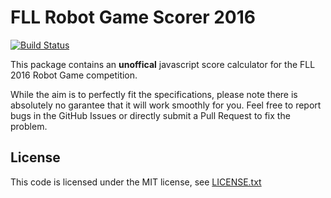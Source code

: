 # FLL Robot Game Scorer 2016

[![Build Status](https://travis-ci.org/robots-ju/fll-robotgame-scorer-2016.svg)](https://travis-ci.org/robots-ju/fll-robotgame-scorer-2016)

This package contains an **unoffical** javascript score calculator for the FLL 2016 Robot Game competition.

While the aim is to perfectly fit the specifications, please note there is absolutely no garantee that it will work smoothly for you.
Feel free to report bugs in the GitHub Issues or directly submit a Pull Request to fix the problem.

## License

This code is licensed under the MIT license, see [LICENSE.txt](LICENSE.txt)